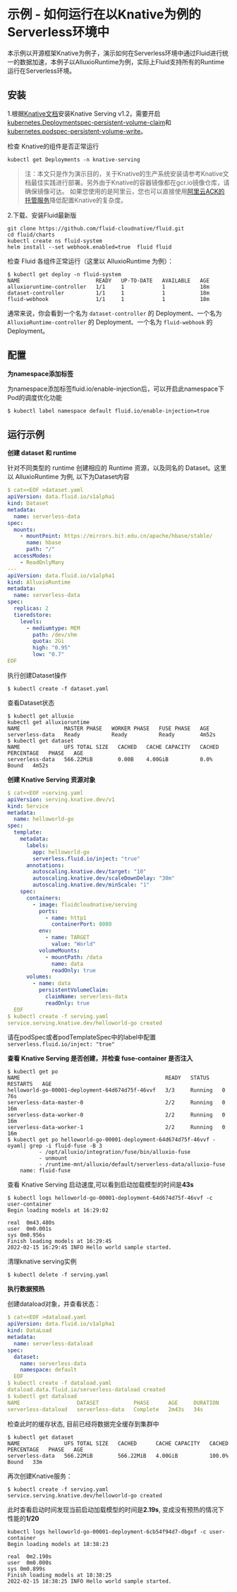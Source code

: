 # 示例 - 如何运行在以Knative为例的Serverless环境中

本示例以开源框架Knative为例子，演示如何在Serverless环境中通过Fluid进行统一的数据加速，本例子以AlluxioRuntime为例，实际上Fluid支持所有的Runtime运行在Serverless环境。


## 安装

1.根据[Knative文档](https://knative.dev/docs/install/serving/install-serving-with-yaml/)安装Knative Serving v1.2，需要开启[kubernetes.Deploymentspec-persistent-volume-claim](https://github.com/knative/serving/blob/main/config/core/configmaps/features.yaml#L156)和[kubernetes.podspec-persistent-volume-write](https://github.com/knative/serving/blob/main/config/core/configmaps/features.yaml#L161)。

检查 Knative的组件是否正常运行

```
kubectl get Deployments -n knative-serving
```

> 注：本文只是作为演示目的，关于Knative的生产系统安装请参考Knative文档最佳实践进行部署。另外由于Knative的容器镜像都在gcr.io镜像仓库，请确保镜像可达。
如果您使用的是阿里云，您也可以直接使用[阿里云ACK的托管服务](https://help.aliyun.com/document_detail/121508.html)降低配置Knative的复杂度。

2.下载、安装Fluid最新版

```
git clone https://github.com/fluid-cloudnative/fluid.git
cd fluid/charts
kubectl create ns fluid-system
helm install --set webhook.enabled=true  fluid fluid
```

检查 Fluid 各组件正常运行（这里以 AlluxioRuntime 为例）：

```shell
$ kubectl get deploy -n fluid-system
NAME                        READY   UP-TO-DATE   AVAILABLE   AGE
alluxioruntime-controller   1/1     1            1           18m
dataset-controller          1/1     1            1           18m
fluid-webhook               1/1     1            1           18m
```

通常来说，你会看到一个名为 `dataset-controller` 的 Deployment、一个名为 `AlluxioRuntime-controller` 的 Deployment、一个名为 `fluid-webhook` 的 Deployment。

## 配置

**为namespace添加标签**

为namespace添加标签fluid.io/enable-injection后，可以开启此namespace下Pod的调度优化功能

```bash
$ kubectl label namespace default fluid.io/enable-injection=true
```

## 运行示例


**创建 dataset 和 runtime**

针对不同类型的 runtime 创建相应的 Runtime 资源，以及同名的 Dataset。这里以 AlluxioRuntime 为例, 以下为Dataset内容

```yaml
$ cat<<EOF >dataset.yaml
apiVersion: data.fluid.io/v1alpha1
kind: Dataset
metadata:
  name: serverless-data
spec:
  mounts:
    - mountPoint: https://mirrors.bit.edu.cn/apache/hbase/stable/
      name: hbase
      path: "/"
  accessModes:
    - ReadOnlyMany
---
apiVersion: data.fluid.io/v1alpha1
kind: AlluxioRuntime
metadata:
  name: serverless-data
spec:
  replicas: 2
  tieredstore:
    levels:
      - mediumtype: MEM
        path: /dev/shm
        quota: 2Gi
        high: "0.95"
        low: "0.7"
EOF
```

执行创建Dataset操作

```
$ kubectl create -f dataset.yaml
```

查看Dataset状态


```shell
$ kubectl get alluxio
kubectl get alluxioruntime
NAME              MASTER PHASE   WORKER PHASE   FUSE PHASE   AGE
serverless-data   Ready          Ready          Ready        4m52s
$ kubectl get dataset
NAME              UFS TOTAL SIZE   CACHED   CACHE CAPACITY   CACHED PERCENTAGE   PHASE   AGE
serverless-data   566.22MiB        0.00B    4.00GiB          0.0%                Bound   4m52s
```

**创建 Knative Serving 资源对象**

```yaml
$ cat<<EOF >serving.yaml
apiVersion: serving.knative.dev/v1
kind: Service
metadata:
  name: helloworld-go
spec:
  template:
    metadata:
      labels:
        app: helloworld-go
        serverless.fluid.io/inject: "true"
      annotations:
        autoscaling.knative.dev/target: "10"
        autoscaling.knative.dev/scaleDownDelay: "30m"
        autoscaling.knative.dev/minScale: "1"
    spec:
      containers:
        - image: fluidcloudnative/serving
          ports:
            - name: http1
              containerPort: 8080
          env:
            - name: TARGET
              value: "World"
          volumeMounts:
            - mountPath: /data
              name: data
              readOnly: true
      volumes:
        - name: data
          persistentVolumeClaim:
            claimName: serverless-data
            readOnly: true
  EOF
$ kubectl create -f serving.yaml
service.serving.knative.dev/helloworld-go created
```

请在podSpec或者podTemplateSpec中的label中配置`serverless.fluid.io/inject: "true"`


**查看 Knative Serving 是否创建，并检查 fuse-container 是否注入**

```shell
$ kubectl get po
NAME                                              READY   STATUS    RESTARTS   AGE
helloworld-go-00001-deployment-64d674d75f-46vvf   3/3     Running   0          76s
serverless-data-master-0                          2/2     Running   0          16m
serverless-data-worker-0                          2/2     Running   0          16m
serverless-data-worker-1                          2/2     Running   0          16m
$ kubectl get po helloworld-go-00001-deployment-64d674d75f-46vvf -oyaml| grep -i fluid-fuse -B 3
          - /opt/alluxio/integration/fuse/bin/alluxio-fuse
          - unmount
          - /runtime-mnt/alluxio/default/serverless-data/alluxio-fuse
    name: fluid-fuse
```

查看 Knative Serving 启动速度,可以看到启动加载模型的时间是**43s**


```shell
$ kubectl logs helloworld-go-00001-deployment-64d674d75f-46vvf -c user-container
Begin loading models at 16:29:02

real  0m43.480s
user  0m0.001s
sys 0m0.956s
Finish loading models at 16:29:45
2022-02-15 16:29:45 INFO Hello world sample started.
```


清理knative serving实例

```
$ kubectl delete -f serving.yaml
```

**执行数据预热**

创建dataload对象，并查看状态：

```yaml
$ cat<<EOF >dataload.yaml
apiVersion: data.fluid.io/v1alpha1
kind: DataLoad
metadata:
  name: serverless-dataload
spec:
  dataset:
    name: serverless-data
    namespace: default
  EOF
$ kubectl create -f dataload.yaml
dataload.data.fluid.io/serverless-dataload created
$ kubectl get dataload
NAME                  DATASET           PHASE      AGE     DURATION
serverless-dataload   serverless-data   Complete   2m43s   34s
```

检查此时的缓存状态, 目前已经将数据完全缓存到集群中

```
$ kubectl get dataset
NAME              UFS TOTAL SIZE   CACHED      CACHE CAPACITY   CACHED PERCENTAGE   PHASE   AGE
serverless-data   566.22MiB        566.22MiB   4.00GiB          100.0%              Bound   33m
```

再次创建Knative服务：

```shell
$ kubectl create -f serving.yaml
service.serving.knative.dev/helloworld-go created
```

此时查看启动时间发现当前启动加载模型的时间是**2.19s**, 变成没有预热的情况下性能的**1/20**

```
kubectl logs helloworld-go-00001-deployment-6cb54f94d7-dbgxf -c user-container
Begin loading models at 18:38:23

real  0m2.190s
user  0m0.000s
sys 0m0.899s
Finish loading models at 18:38:25
2022-02-15 18:38:25 INFO Hello world sample started.
```